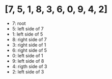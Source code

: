 # [7, 5, 1, 8, 3, 6, 0, 9, 4, 2]

- 7: root
- 5: left side of 7
- 1: left side of 5
- 8: right side of 7
- 3: right side of 1
- 6: right side of 5
- 0: left side of 1
- 9: left side of 8
- 4: rigth side of 3
- 2: left side of 3

